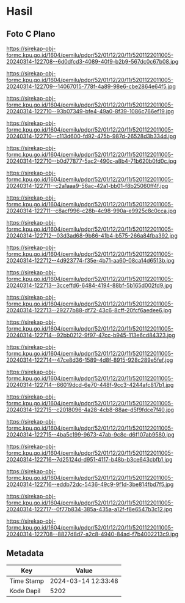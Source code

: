 # Hasil

## Foto C Plano

https://sirekap-obj-formc.kpu.go.id/1604/pemilu/pdpr/52/01/12/20/11/5201122011005-20240314-122708--6d0dfcd3-4089-40f9-b2b9-567dc0c67b08.jpg

https://sirekap-obj-formc.kpu.go.id/1604/pemilu/pdpr/52/01/12/20/11/5201122011005-20240314-122709--14067015-778f-4a89-98e6-cbe2864e64f5.jpg

https://sirekap-obj-formc.kpu.go.id/1604/pemilu/pdpr/52/01/12/20/11/5201122011005-20240314-122710--93b07349-bfe4-49a0-8f39-1086c766ef19.jpg

https://sirekap-obj-formc.kpu.go.id/1604/pemilu/pdpr/52/01/12/20/11/5201122011005-20240314-122710--c113d600-fd92-475b-987d-26528d3b334d.jpg

https://sirekap-obj-formc.kpu.go.id/1604/pemilu/pdpr/52/01/12/20/11/5201122011005-20240314-122710--b0d77877-5ac2-490c-a8b4-71b620b0fd0c.jpg

https://sirekap-obj-formc.kpu.go.id/1604/pemilu/pdpr/52/01/12/20/11/5201122011005-20240314-122711--c2a1aaa9-56ac-42a1-bb01-f8b25060ff4f.jpg

https://sirekap-obj-formc.kpu.go.id/1604/pemilu/pdpr/52/01/12/20/11/5201122011005-20240314-122711--c8acf996-c28b-4c98-990a-e9925c8c0cca.jpg

https://sirekap-obj-formc.kpu.go.id/1604/pemilu/pdpr/52/01/12/20/11/5201122011005-20240314-122712--03d3ad68-9b86-41b4-b575-266a84fba392.jpg

https://sirekap-obj-formc.kpu.go.id/1604/pemilu/pdpr/52/01/12/20/11/5201122011005-20240314-122712--4d923774-f35e-4b71-aa60-08ca14d6513b.jpg

https://sirekap-obj-formc.kpu.go.id/1604/pemilu/pdpr/52/01/12/20/11/5201122011005-20240314-122713--3cceffd6-6484-4194-88bf-5b165d002fd9.jpg

https://sirekap-obj-formc.kpu.go.id/1604/pemilu/pdpr/52/01/12/20/11/5201122011005-20240314-122713--29277b88-df72-43c6-8cff-20fcf6aedee6.jpg

https://sirekap-obj-formc.kpu.go.id/1604/pemilu/pdpr/52/01/12/20/11/5201122011005-20240314-122714--92bb0212-9f97-47cc-b945-113e6cd84323.jpg

https://sirekap-obj-formc.kpu.go.id/1604/pemilu/pdpr/52/01/12/20/11/5201122011005-20240314-122714--47ce8d36-1589-4d8f-8915-928c289e5fef.jpg

https://sirekap-obj-formc.kpu.go.id/1604/pemilu/pdpr/52/01/12/20/11/5201122011005-20240314-122714--66019dcd-6e70-448f-9cc3-4244afc817b1.jpg

https://sirekap-obj-formc.kpu.go.id/1604/pemilu/pdpr/52/01/12/20/11/5201122011005-20240314-122715--c2018096-4a28-4cb8-88ae-d5f9fdce7f40.jpg

https://sirekap-obj-formc.kpu.go.id/1604/pemilu/pdpr/52/01/12/20/11/5201122011005-20240314-122715--4ba5c199-9673-47ab-9c8c-d6f107ab9580.jpg

https://sirekap-obj-formc.kpu.go.id/1604/pemilu/pdpr/52/01/12/20/11/5201122011005-20240314-122716--7d25124d-d951-4117-b48b-b3ce643cbfb1.jpg

https://sirekap-obj-formc.kpu.go.id/1604/pemilu/pdpr/52/01/12/20/11/5201122011005-20240314-122716--eddb72dc-5436-49c9-9f1d-3be814fbd7f5.jpg

https://sirekap-obj-formc.kpu.go.id/1604/pemilu/pdpr/52/01/12/20/11/5201122011005-20240314-122717--0f77b834-385a-435a-a12f-f8e6547b3c12.jpg

https://sirekap-obj-formc.kpu.go.id/1604/pemilu/pdpr/52/01/12/20/11/5201122011005-20240314-122708--8827d8d7-a2c8-4940-84ad-f7b4002213c9.jpg


## Metadata

| Key        | Value               |
| ---------- | ------------------- |
| Time Stamp | 2024-03-14 12:33:48 |
| Kode Dapil | 5202                |



